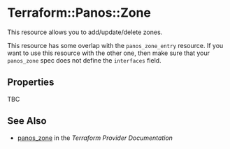 # Terraform::Panos::Zone

This resource allows you to add/update/delete zones.

This resource has some overlap with the `panos_zone_entry`
resource.  If you want to use this resource with the other one, then make
sure that your `panos_zone` spec does not define the
`interfaces` field.

## Properties

TBC

## See Also

* [panos_zone](https://www.terraform.io/docs/providers/panos/r/zone.html) in the _Terraform Provider Documentation_